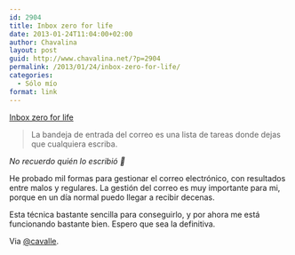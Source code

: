 ```yaml
---
id: 2904
title: Inbox zero for life
date: 2013-01-24T11:04:00+02:00
author: Chavalina
layout: post
guid: http://www.chavalina.net/?p=2904
permalink: /2013/01/24/inbox-zero-for-life/
categories:
  - Sólo mío
format: link
---
```

<a href="http://xph.us/2013/01/22/inbox-zero-for-life.html" target="_blank">Inbox zero for life</a>

> La bandeja de entrada del correo es una lista de tareas donde dejas que cualquiera escriba.

<cite>No recuerdo quién lo escribió 🙁</cite>

He probado mil formas para gestionar el correo electrónico, con resultados entre malos y regulares. La gestión del correo es muy importante para mi, porque en un día normal puedo llegar a recibir decenas.

Esta técnica bastante sencilla para conseguirlo, y por ahora me está funcionando bastante bien. Espero que sea la definitiva.

Via <a href="https://twitter.com/cavalle" target="_blank">@cavalle</a>.